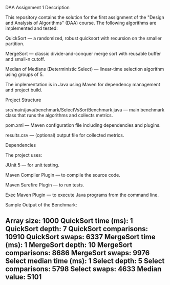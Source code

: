 DAA Assignment 1
Description

This repository contains the solution for the first assignment of the "Design and Analysis of Algorithms" (DAA) course. The following algorithms are implemented and tested:

QuickSort — a randomized, robust quicksort with recursion on the smaller partition.

MergeSort — classic divide-and-conquer merge sort with reusable buffer and small-n cutoff.

Median of Medians (Deterministic Select) — linear-time selection algorithm using groups of 5.

The implementation is in Java using Maven for dependency management and project build.

Project Structure

src/main/java/benchmark/SelectVsSortBenchmark.java — main benchmark class that runs the algorithms and collects metrics.

pom.xml — Maven configuration file including dependencies and plugins.

results.csv — (optional) output file for collected metrics.


Dependencies

The project uses:

JUnit 5 — for unit testing.

Maven Compiler Plugin — to compile the source code.

Maven Surefire Plugin — to run tests.

Exec Maven Plugin — to execute Java programs from the command line.

Sample Output of the Benchmark:

Array size: 1000
QuickSort time (ms): 1
QuickSort depth: 7
QuickSort comparisons: 10910
QuickSort swaps: 6337
MergeSort time (ms): 1
MergeSort depth: 10
MergeSort comparisons: 8686
MergeSort swaps: 9976
Select median time (ms): 1
Select depth: 5
Select comparisons: 5798
Select swaps: 4633
Median value: 5101
-----------------------------
